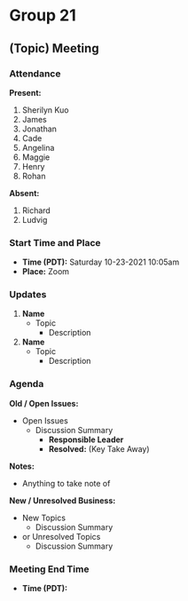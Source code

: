 # Group 21

## (Topic) Meeting

### Attendance
**Present:** 
1. Sherilyn Kuo
2. James
3. Jonathan
4. Cade
5. Angelina
6. Maggie
7. Henry
8. Rohan
   
**Absent:** 
1. Richard
2. Ludvig

### Start Time and Place
- **Time (PDT):** Saturday 10-23-2021 10:05am
- **Place:** Zoom

### Updates <!-- Any updates that any members need to report -->
1. **Name**
   - Topic
     - Description
2. **Name**
   - Topic
     - Description

### Agenda
**Old / Open Issues:**  <!-- Any old/Open business from the previous meeting -->
- Open Issues
  - Discussion Summary
    - **Responsible Leader**
    - **Resolved:** (Key Take Away) <!-- Only add when issue was resolved-->

**Notes:**
- Anything to take note of
  

**New / Unresolved Business:** <!-- New or still unresolved business to be discussed next Meeting (Even Open Issues that weren't resolved) -->
- New Topics 
  - Discussion Summary
- or Unresolved Topics
  - Discussion Summary

### Meeting End Time
- **Time (PDT):** 